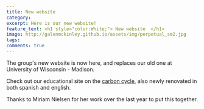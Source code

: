 ```yaml
---
title: New website
category: 
excerpt: Here is our new website!
feature_text: <h1 style="color:White;"> New website  </h1>
image: http://galenmckinley.github.io/assets/img/perpetual_sm2.jpg
tags: 
comments: true
---
```


The group's new website is now here, and replaces our old one at University of Wisconsin - Madison. 

Check out our educational site on the [carbon cycle]({{site.baseurl}}/CarbonCycle), also newly renovated in both spanish and english.

Thanks to Miriam Nielsen for her work over the last year to put this together. 
